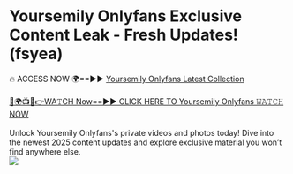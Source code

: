 # Yoursemily Onlyfans Exclusive Content Leak - Fresh Updates! (fsyea)

🔥 ACCESS NOW 🌍==►► <a href="https://tinyurl.com/kvy9nzfs" rel="nofollow">Yoursemily Onlyfans Latest Collection</a>
<br><br>
[🔴🌍📺📱👉WA𝚃CH Now==►► CLICK HERE TO Yoursemily Onlyfans 𝚆𝙰𝚃𝙲𝙷 NOW](https://tinyurl.com/kvy9nzfs)
<br><br>
Unlock Yoursemily Onlyfans's private videos and photos today! Dive into the newest 2025 content updates and explore exclusive material you won’t find anywhere else.
<br>
<a href="https://tinyurl.com/kvy9nzfs" rel="nofollow" data-target="animated-image.originalLink"><img src="https://camo.githubusercontent.com/8a4f000d20f83aca3bf7ec5f350d767afa0574a8a352519fd8cfa583a6f93a33/68747470733a2f2f692e696d6775722e636f6d2f644a486b345a712e676966" data-canonical-src="https://i.imgur.com/dJHk4Zq.gif" style="max-width: 100%; display: inline-block;" data-target="animated-image.originalImage"></a>
<br>
